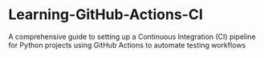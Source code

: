 # Learning-GitHub-Actions-CI
A comprehensive guide to setting up a Continuous Integration (CI) pipeline for Python projects using GitHub Actions to automate testing workflows
